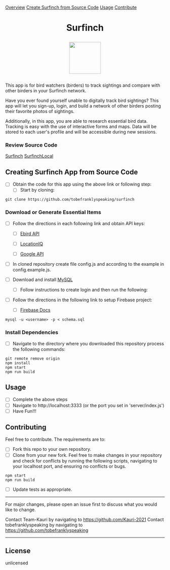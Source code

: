 
[Overview](#surfinch)
[Create Surfinch from Source Code](#creating-surfinch-app-from-source-code)
[Usage](#usage)
[Contribute](#contributing)



# <p align="center"> Surfinch </p>  <p align="center"><img src="https://i.imgur.com/6pDMm0T.png"  width="100"  height="auto"></p>


This app is for bird watchers (birders) to track sightings and compare with other birders in your Surfinch network.

Have you ever found yourself unable to digitally track bird sightings? This app will let you sign-up, login, and build a network of other birders posting their favorite photos of sightings.

Additionally, in this app, you are able to research essential bird data. Tracking is easy with the use of interactive forms and maps. Data will be stored to each user's profile and will be accessible during new sessions.

  ### Review Source Code
  [Surfinch](https://github.com/Kauri-2021/Surfinch)
	[SurfinchLocal](https://github.com/tobefranklyspeaking/surfinch)

## Creating Surfinch App from Source Code

- [ ] Obtain the code for this app using the above link or following step:
	- [ ] Start by cloning:
```
git clone https://github.com/tobefranklyspeaking/surfinch
```


### Download or Generate Essential Items

- [ ] Follow the directions in each following link and obtain API keys:

	- [ ] [Ebird API](https://documenter.getpostman.com/view/664302/S1ENwy59)

	- [ ] [LocationIQ](https://us1.locationiq.com/)

	- [ ] [Google API](https://developers.google.com/identity/protocols/oauth2)

- [ ] In cloned repository create file config.js and according to the example in config.example.js.

- [ ] Download and install [MySQL](https://www.mysql.com/downloads/)
	- [ ] Follow instructions to create login and then run the following:

- [ ] Follow the directions in the following link to setup Firebase project:
	- [ ] [Firebase Docs](https://firebase.google.com/docs/web/setup)
```
mysql -u <username> -p < schema.sql
```

### Install Dependencies

- [ ] Navigate to the directory where you downloaded this repository process the following commands:

```
git remote remove origin
npm install
npm start
npm run build
```

## Usage
- [ ] Complete the above steps
- [ ] Navigate to http://localhost:3333 (or the port you set in 'server/index.js')
- [ ] Have Fun!!!

## Contributing

Feel free to contribute. The requirements are to:
- [ ] Fork this repo to your own repository.
- [ ] Clone from your new fork.
Feel free to make changes in your repository and check for conflicts by running the following scripts, navigating to your localhost port, and ensuring no conflicts or bugs.

```
npm start
npm run build
```
- [ ] Update tests as appropriate.

---
For major changes, please open an issue first to discuss what you would like to change.

Contact Team-Kauri by navigating to https://github.com/Kauri-2021
Contact tobefranklyspeaking by navigating to https://github.com/tobefranklyspeaking

---

## License

unlicensed